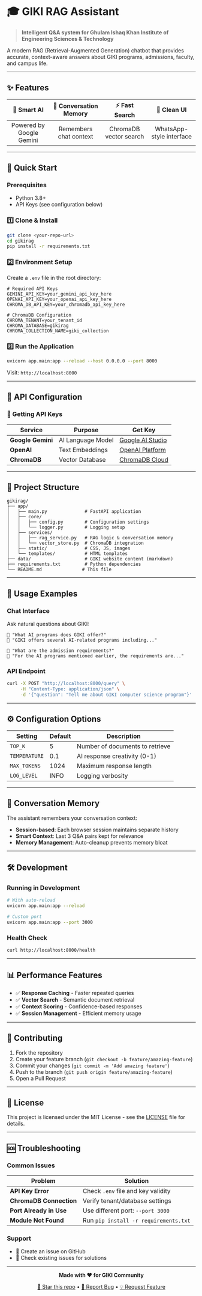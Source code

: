 # 🎓 GIKI RAG Assistant

> **Intelligent Q&A system for Ghulam Ishaq Khan Institute of Engineering Sciences & Technology**

A modern RAG (Retrieval-Augmented Generation) chatbot that provides accurate, context-aware answers about GIKI programs, admissions, faculty, and campus life.

---

## ✨ Features

<div align="center">

| 🧠 **Smart AI** | 💬 **Conversation Memory** | ⚡ **Fast Search** | 🎨 **Clean UI** |
|:---:|:---:|:---:|:---:|
| Powered by Google Gemini | Remembers chat context | ChromaDB vector search | WhatsApp-style interface |

</div>

---

## 🚀 Quick Start

### Prerequisites
- Python 3.8+
- API Keys (see configuration below)

### 1️⃣ Clone & Install
```bash
git clone <your-repo-url>
cd gikirag
pip install -r requirements.txt
```

### 2️⃣ Environment Setup
Create a `.env` file in the root directory:

```env
# Required API Keys
GEMINI_API_KEY=your_gemini_api_key_here
OPENAI_API_KEY=your_openai_api_key_here
CHROMA_DB_API_KEY=your_chromadb_api_key_here

# ChromaDB Configuration
CHROMA_TENANT=your_tenant_id
CHROMA_DATABASE=gikirag
CHROMA_COLLECTION_NAME=giki_collection
```

### 3️⃣ Run the Application
```bash
uvicorn app.main:app --reload --host 0.0.0.0 --port 8000
```

Visit: `http://localhost:8000`

---

## 🔧 API Configuration

### 🔑 Getting API Keys

| Service | Purpose | Get Key |
|---------|---------|---------|
| **Google Gemini** | AI Language Model | [Google AI Studio](https://makersuite.google.com/app/apikey) |
| **OpenAI** | Text Embeddings | [OpenAI Platform](https://platform.openai.com/api-keys) |
| **ChromaDB** | Vector Database | [ChromaDB Cloud](https://www.trychroma.com/) |

---

## 📁 Project Structure

```
gikirag/
├── app/
│   ├── main.py              # FastAPI application
│   ├── core/
│   │   ├── config.py        # Configuration settings
│   │   └── logger.py        # Logging setup
│   ├── services/
│   │   ├── rag_service.py   # RAG logic & conversation memory
│   │   └── vector_store.py  # ChromaDB integration
│   ├── static/              # CSS, JS, images
│   └── templates/           # HTML templates
├── data/                    # GIKI website content (markdown)
├── requirements.txt         # Python dependencies
└── README.md               # This file
```

---

## 🎯 Usage Examples

### Chat Interface
Ask natural questions about GIKI:

```
👤 "What AI programs does GIKI offer?"
🤖 "GIKI offers several AI-related programs including..."

👤 "What are the admission requirements?"
🤖 "For the AI programs mentioned earlier, the requirements are..."
```

### API Endpoint
```bash
curl -X POST "http://localhost:8000/query" \
     -H "Content-Type: application/json" \
     -d '{"question": "Tell me about GIKI computer science program"}'
```

---

## ⚙️ Configuration Options

| Setting | Default | Description |
|---------|---------|-------------|
| `TOP_K` | 5 | Number of documents to retrieve |
| `TEMPERATURE` | 0.1 | AI response creativity (0-1) |
| `MAX_TOKENS` | 1024 | Maximum response length |
| `LOG_LEVEL` | INFO | Logging verbosity |

---

## 🔄 Conversation Memory

The assistant remembers your conversation context:
- **Session-based**: Each browser session maintains separate history
- **Smart Context**: Last 3 Q&A pairs kept for relevance
- **Memory Management**: Auto-cleanup prevents memory bloat

---

## 🛠️ Development

### Running in Development
```bash
# With auto-reload
uvicorn app.main:app --reload

# Custom port
uvicorn app.main:app --port 3000
```

### Health Check
```bash
curl http://localhost:8000/health
```

---

## 📊 Performance Features

- ✅ **Response Caching** - Faster repeated queries
- ✅ **Vector Search** - Semantic document retrieval  
- ✅ **Context Scoring** - Confidence-based responses
- ✅ **Session Management** - Efficient memory usage

---

## 🤝 Contributing

1. Fork the repository
2. Create your feature branch (`git checkout -b feature/amazing-feature`)
3. Commit your changes (`git commit -m 'Add amazing feature'`)
4. Push to the branch (`git push origin feature/amazing-feature`)
5. Open a Pull Request

---

## 📄 License

This project is licensed under the MIT License - see the [LICENSE](LICENSE) file for details.

---

## 🆘 Troubleshooting

### Common Issues

| Problem | Solution |
|---------|----------|
| **API Key Error** | Check `.env` file and key validity |
| **ChromaDB Connection** | Verify tenant/database settings |
| **Port Already in Use** | Use different port: `--port 3000` |
| **Module Not Found** | Run `pip install -r requirements.txt` |

### Support
- 📧 Create an issue on GitHub
- 💬 Check existing issues for solutions

---

<div align="center">

**Made with ❤️ for GIKI Community**

[🌟 Star this repo](../../stargazers) • [🐛 Report Bug](../../issues) • [💡 Request Feature](../../issues)

</div>